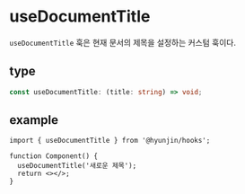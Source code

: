 # useDocumentTitle

`useDocumentTitle` 훅은 현재 문서의 제목을 설정하는 커스텀 훅이다.

## type

```ts
const useDocumentTitle: (title: string) => void;
```

## example

```tsx
import { useDocumentTitle } from '@hyunjin/hooks';

function Component() {
  useDocumentTitle('새로운 제목');
  return <></>;
}
```
